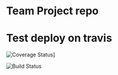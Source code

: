 # Team Project repo
# Test deploy on travis

![Coverage Status](https://coveralls.io/repos/github/gcivil-nyu-org/INET-Monday-Fall2023-Team-4/badge.svg?branch=develop)]

![Build Status](https://app.travis-ci.com/gcivil-nyu-org/INET-Monday-Fall2023-Team-4.svg?branch=develop)
